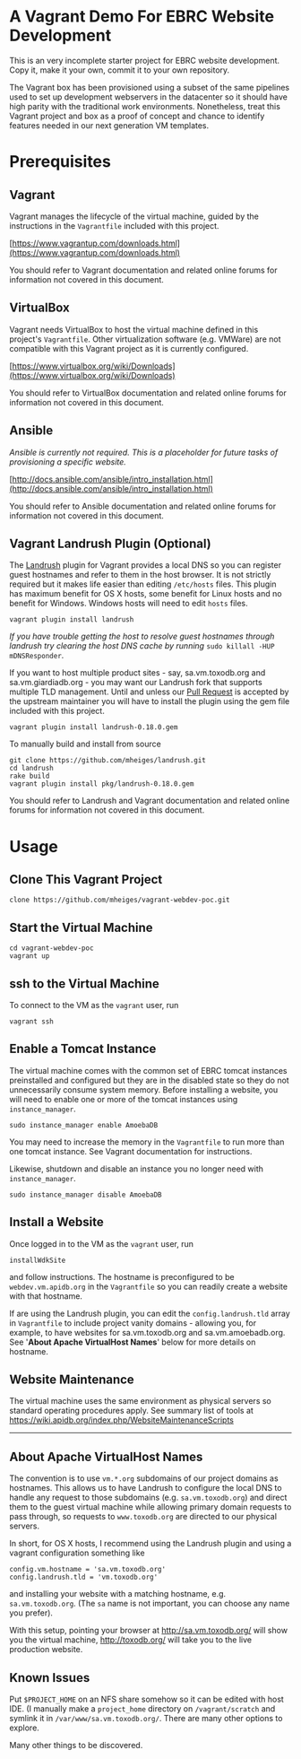 A Vagrant Demo For EBRC Website Development
===========================================

This is an very incomplete starter project for EBRC website development. Copy it, make it your own, commit it to your own repository.

The Vagrant box has been provisioned using a subset of the same pipelines used to set up development webservers in the datacenter so it should have high parity with the traditional work environments. Nonetheless, treat this Vagrant project and box as a proof of concept and chance to identify features needed in our next generation VM templates.

Prerequisites
=====

Vagrant
---------------

Vagrant manages the lifecycle of the virtual machine, guided by the instructions in the `Vagrantfile` included with this project.

[https://www.vagrantup.com/downloads.html](https://www.vagrantup.com/downloads.html)

You should refer to Vagrant documentation and related online forums for information not covered in this document.

VirtualBox
------------------

Vagrant needs VirtualBox to host the virtual machine defined in this project's `Vagrantfile`. Other virtualization software (e.g. VMWare) are not compatible with this Vagrant project as it is currently configured.

[https://www.virtualbox.org/wiki/Downloads](https://www.virtualbox.org/wiki/Downloads)

You should refer to VirtualBox documentation and related online forums for information not covered in this document.

Ansible
---------------

_Ansible is currently not required. This is a placeholder for future tasks of provisioning a specific website._

[http://docs.ansible.com/ansible/intro_installation.html](http://docs.ansible.com/ansible/intro_installation.html)

You should refer to Ansible documentation and related online forums for information not covered in this document.

Vagrant Landrush Plugin (Optional)
--------------------------------------

The [Landrush](https://github.com/phinze/landrush) plugin for Vagrant provides a local DNS so you can register guest hostnames and refer to them in the host browser. It is not strictly required but it makes life easier than editing `/etc/hosts` files. This plugin has maximum benefit for OS X hosts, some benefit for Linux hosts and no benefit for Windows. Windows hosts will need to edit `hosts` files.

    vagrant plugin install landrush

_If you have trouble getting the host to resolve guest hostnames through landrush try clearing the host DNS cache by running_ `sudo killall -HUP mDNSResponder`.

If you want to host multiple product sites - say, sa.vm.toxodb.org and sa.vm.giardiadb.org - you may want our Landrush fork that supports multiple TLD management. Until and unless our [Pull Request](https://github.com/phinze/landrush/pull/125) is accepted by the upstream maintainer you will have to install the plugin using the gem file included with this project.

    vagrant plugin install landrush-0.18.0.gem

To manually build and install from source

    git clone https://github.com/mheiges/landrush.git
    cd landrush
    rake build
    vagrant plugin install pkg/landrush-0.18.0.gem

You should refer to Landrush and Vagrant documentation and related online forums for information not covered in this document.

Usage
=======

Clone This Vagrant Project
--------------------------

    clone https://github.com/mheiges/vagrant-webdev-poc.git

Start the Virtual Machine
-------------------------

    cd vagrant-webdev-poc
    vagrant up

ssh to the Virtual Machine
-----------------

To connect to the VM as the `vagrant` user, run

    vagrant ssh

Enable a Tomcat Instance
-----------------

The virtual machine comes with the common set of EBRC tomcat instances preinstalled and configured but they are in the disabled state so they do not unnecessarily consume system memory. Before installing a website, you will need to enable one or more of the tomcat instances using `instance_manager`.

    sudo instance_manager enable AmoebaDB

You may need to increase the memory in the `Vagrantfile` to run more than one tomcat instance. See Vagrant documentation for instructions.

Likewise, shutdown and disable an instance you no longer need with `instance_manager`.

    sudo instance_manager disable AmoebaDB


Install a Website
-----------------

Once logged in to the VM as the `vagrant` user, run

    installWdkSite

and follow instructions. The hostname is preconfigured to be `webdev.vm.apidb.org` in the `Vagrantfile` so you can readily create a website with that hostname.

If are using the Landrush plugin, you can edit the `config.landrush.tld` array in `Vagrantfile` to include project vanity domains - allowing you, for example, to have websites for sa.vm.toxodb.org and sa.vm.amoebadb.org. See '**About Apache VirtualHost Names**' below for more details on hostname.

Website Maintenance
-------------------

The virtual machine uses the same environment as physical servers so standard operating procedures apply. See summary list of tools at https://wiki.apidb.org/index.php/WebsiteMaintenanceScripts

----

About Apache VirtualHost Names
------------------------------

The convention is to use `vm.*.org` subdomains of our project domains as hostnames. This allows us to have Landrush to configure the local DNS to handle any request to those subdomains (e.g. `sa.vm.toxodb.org`) and direct them to the guest virtual machine while allowing primary domain requests to pass through, so requests to `www.toxodb.org` are directed to our physical servers.

In short, for OS X hosts, I recommend using the Landrush plugin and using a vagrant configuration something like

    config.vm.hostname = 'sa.vm.toxodb.org'
    config.landrush.tld = 'vm.toxodb.org'

and installing your website with a matching hostname, e.g. `sa.vm.toxodb.org`. (The `sa` name is not important, you can choose any name you prefer).

With this setup, pointing your browser at http://sa.vm.toxodb.org/ will show you the virtual machine, http://toxodb.org/ will take you to the live production website.


Known Issues
------------

Put `$PROJECT_HOME` on an NFS share somehow so it can be edited with host IDE. (I manually make a `project_home` directory on `/vagrant/scratch` and symlink it in `/var/www/sa.vm.toxodb.org/`. There are many other options to explore.

Many other things to be discovered.
